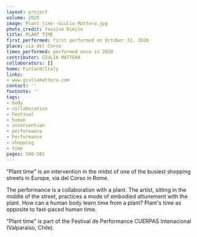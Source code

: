 ```yaml
---
layout: project
volume: 2020
image: Plant_time--Giulia_Mattera.jpg
photo_credit: Yassine Dimilo
title: PLANT TIME
first_performed: first performed on October 31, 2020
place: via del Corso
times_performed: performed once in 2020
contributor: GIULIA MATTERA
collaborators: []
home: Finland/Italy
links:
- www.giuliamattera.com
contact: ''
footnote: ''
tags:
- body
- collaboration
- Festival
- human
- intervention
- performance
- Performance
- shopping
- time
pages: 580-581
---
```



"Plant time" is an intervention in the midst of one of the busiest shopping streets in Europe, via del Corso in Rome. 

The performance is a collaboration with a plant. The artist, sitting in the middle of the street, practices a mode of embodied attunement with the plant. How can a human body learn time from a plant? Plant's time as opposite to fast-paced human time.

"Plant time" is part of the Festival de Performance CUERPAS Intenacional (Valparaíso, Chile).
